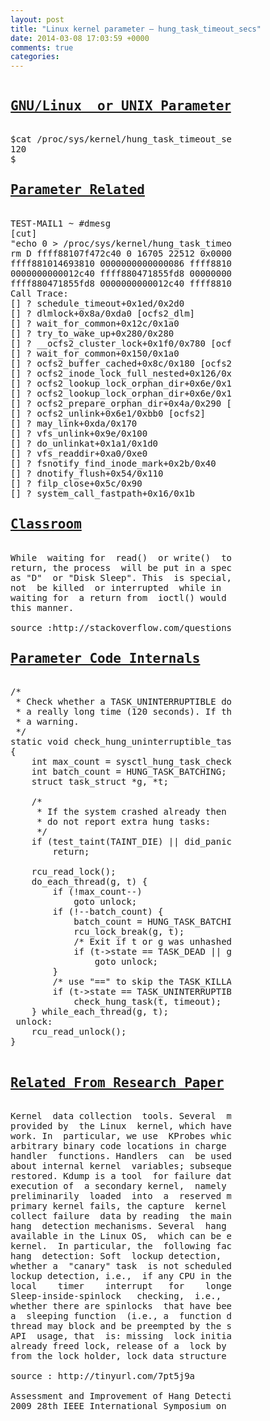 ```yaml
---
layout: post
title: "Linux kernel parameter – hung_task_timeout_secs"
date: 2014-03-08 17:03:59 +0000
comments: true
categories: 
---
```


<pre style="width:70%;border-color:#ffb502;border-radius:3%">
<h2><u>GNU/Linux  or UNIX Parameter</u></h2>
$cat /proc/sys/kernel/hung_task_timeout_secs
120
$
<h2><u>Parameter Related</u></h2>
TEST-MAIL1 ~ #dmesg
[cut]
"echo 0 > /proc/sys/kernel/hung_task_timeout_secs" disables this message.
rm D ffff88107f472c40 0 16705 22512 0x00000000
ffff881014693810 0000000000000086 ffff881000000000 ffff88102013b040
0000000000012c40 ffff880471855fd8 0000000000012c40 ffff880471854010
ffff880471855fd8 0000000000012c40 ffff881017ff8e40 0000000100000000
Call Trace:
[<ffffffff8148d45d>] ? schedule_timeout+0x1ed/0x2d0
[<ffffffffa0b7d1ea>] ? dlmlock+0x8a/0xda0 [ocfs2_dlm]
[<ffffffff8148ce5c>] ? wait_for_common+0x12c/0x1a0
[<ffffffff81052230>] ? try_to_wake_up+0x280/0x280
[<ffffffffa0a3b9c0>] ? __ocfs2_cluster_lock+0x1f0/0x780 [ocfs2]
[<ffffffff8148ce80>] ? wait_for_common+0x150/0x1a0
[<ffffffffa0a9c6bc>] ? ocfs2_buffer_cached+0x8c/0x180 [ocfs2]
[<ffffffffa0a40bc6>] ? ocfs2_inode_lock_full_nested+0x126/0x540 [ocfs2]
[<ffffffffa0a5922e>] ? ocfs2_lookup_lock_orphan_dir+0x6e/0x1b0 [ocfs2]
[<ffffffffa0a5922e>] ? ocfs2_lookup_lock_orphan_dir+0x6e/0x1b0 [ocfs2]
[<ffffffffa0a5ba1a>] ? ocfs2_prepare_orphan_dir+0x4a/0x290 [ocfs2]
[<ffffffffa0a5e621>] ? ocfs2_unlink+0x6e1/0xbb0 [ocfs2]
[<ffffffff811bcfea>] ? may_link+0xda/0x170
[<ffffffff81141c8e>] ? vfs_unlink+0x9e/0x100
[<ffffffff81145881>] ? do_unlinkat+0x1a1/0x1d0
[<ffffffff81147b00>] ? vfs_readdir+0xa0/0xe0
[<ffffffff8116fedb>] ? fsnotify_find_inode_mark+0x2b/0x40
[<ffffffff81170c24>] ? dnotify_flush+0x54/0x110
[<ffffffff81133eec>] ? filp_close+0x5c/0x90
[<ffffffff81496912>] ? system_call_fastpath+0x16/0x1b
<h2><u>Classroom</u></h2>
While  waiting for  read()  or write()  to/from  a file  descriptor
return, the process  will be put in a special  kind of sleep, known
as "D"  or "Disk Sleep". This  is special, because  the process can
not  be killed  or interrupted  while in  such a  state.  A process
waiting for  a return from  ioctl() would also  be put to  sleep in
this manner.

source :http://stackoverflow.com/questions/1475683/linux-process-states
<h2><u>Parameter Code Internals</u></h2>
/*
 * Check whether a TASK_UNINTERRUPTIBLE does not get woken up for
 * a really long time (120 seconds). If that happens, print out
 * a warning.
 */
static void check_hung_uninterruptible_tasks(unsigned long timeout)
{
	int max_count = sysctl_hung_task_check_count;
	int batch_count = HUNG_TASK_BATCHING;
	struct task_struct *g, *t;

	/*
	 * If the system crashed already then all bets are off,
	 * do not report extra hung tasks:
	 */
	if (test_taint(TAINT_DIE) || did_panic)
		return;

	rcu_read_lock();
	do_each_thread(g, t) {
		if (!max_count--)
			goto unlock;
		if (!--batch_count) {
			batch_count = HUNG_TASK_BATCHING;
			rcu_lock_break(g, t);
			/* Exit if t or g was unhashed during refresh. */
			if (t->state == TASK_DEAD || g->state == TASK_DEAD)
				goto unlock;
		}
		/* use "==" to skip the TASK_KILLABLE tasks waiting on NFS */
		if (t->state == TASK_UNINTERRUPTIBLE)
			check_hung_task(t, timeout);
	} while_each_thread(g, t);
 unlock:
	rcu_read_unlock();
}

<h2><u>Related From Research Paper</u></h2>
Kernel  data collection  tools. Several  monitoring  facilities are
provided by  the Linux  kernel, which have  been exploited  in this
work. In  particular, we use  KProbes which inserts  breakpoints in
arbitrary binary code locations in charge of triggering user-defined
handler  functions. Handlers  can  be used  to collect  information
about internal kernel  variables; subsequently, kernel execution is
restored. Kdump is a tool  for failure data collection based on the
execution of  a secondary kernel,  namely capture kernel,  which is
preliminarily  loaded  into  a  reserved memory  region.  When  the
primary kernel fails, the capture  kernel is executed; then, it can
collect failure  data by reading  the main memory  state.  Built-in
hang  detection mechanisms. Several  hang detection  mechanisms are
available in the Linux OS,  which can be enabled by recompiling the
kernel.  In particular, the  following facilities  can be  used for
hang  detection: Soft  lockup detection,  i.e., the  kernel detects
whether a  "canary" task  is not scheduled  within a  timeout; Hard
lockup detection, i.e.,  if any CPU in the  system does not handles
local    timer    interrupt   for    longer    than   a    timeout;
Sleep-inside-spinlock   checking,  i.e.,  assertions   that  verify
whether there are spinlocks  that have been acquired before calling
a  sleeping function  (i.e., a  function during  which  the current
thread may block and be preempted by the scheduler); Checks on lock
API  usage, that  is: missing  lock initialization,  release  of an
already freed lock, release of a  lock by a thread or CPU different
from the lock holder, lock data structure corruption.

source : http://tinyurl.com/7pt5j9a

Assessment and Improvement of Hang Detection in the Linux Operating System
2009 28th IEEE International Symposium on Reliable Distributed Systems


</pre>
